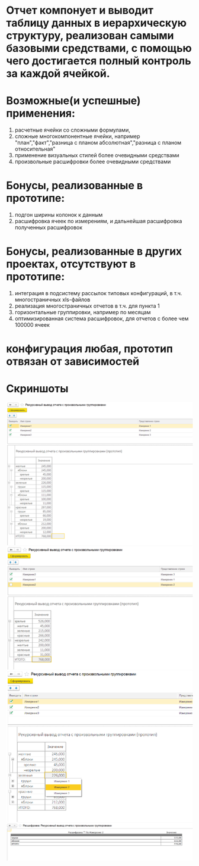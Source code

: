 # Отчет компонует и выводит таблицу данных в иерархическую структуру, реализован самыми базовыми средствами, с помощью чего достигается полный контроль за каждой ячейкой.
# Возможные(и успешные) применения:
1. расчетные ячейки со сложными формулами,
2. сложные многокомпонентные ячейки, например "план","факт","разница с планом абсолютная","разница с планом относительная"
3. применение визуальных стилей более очевидными средствами
4. произвольные расшифровки более очевидными средствами
# Бонусы, реализованные в прототипе:
1. подгон ширины колонок к данным
2. расшифровка ячеек по измерениям, и дальнейшая расшифровка полученных расшифровок
# Бонусы, реализованные в других проектах, отсутствуют в прототипе:
1. интеграция в подсистему рассылок типовых конфигураций, в т.ч. многостраничных xls-файлов
2. реализация многостраничных отчетов в т.ч. для пункта 1
3. горизонтальные группировки, например по месяцам
4. оптимизированная система расшифровок, для отчетов с более чем 100000 ячеек
# конфигурация любая, прототип отвязан от зависимостей

# Скриншоты
![Скриншот 1](./Screenshot1.png)
![Скриншот 2](./Screenshot2.png)
![Скриншот 3](./Screenshot3.png)
![Скриншот 4](./Screenshot4.png)
